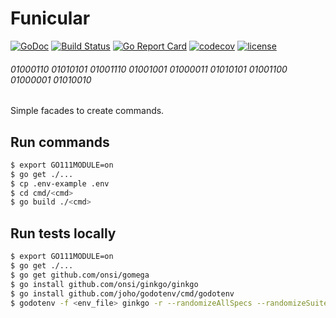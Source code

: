 # Funicular
[![GoDoc](https://godoc.org/github.com/buyco/funicular?status.svg)](http://godoc.org/github.com/buyco/funicular) [![Build Status](https://travis-ci.com/buyco/funicular.svg?branch=master)](https://travis-ci.com/buyco/funicular) [![Go Report Card](https://goreportcard.com/badge/github.com/buyco/funicular)](https://goreportcard.com/report/github.com/buyco/funicular) [![codecov](https://codecov.io/gh/buyco/funicular/branch/master/graph/badge.svg)](https://codecov.io/gh/buyco/funicular) [![license](https://img.shields.io/github/license/buyco/funicular.svg?maxAge=2592000)](https://github.com/buyco/funicular/LICENSE)

###### 01000110 01010101 01001110 01001001 01000011 01010101 01001100 01000001 01010010

Simple facades to create commands.

## Run commands

```bash
$ export GO111MODULE=on
$ go get ./...
$ cp .env-example .env
$ cd cmd/<cmd>
$ go build ./<cmd>
```

## Run tests locally

```bash
$ export GO111MODULE=on
$ go get ./...
$ go get github.com/onsi/gomega
$ go install github.com/onsi/ginkgo/ginkgo
$ go install github.com/joho/godotenv/cmd/godotenv
$ godotenv -f <env_file> ginkgo -r --randomizeAllSpecs --randomizeSuites --race --trace
```

